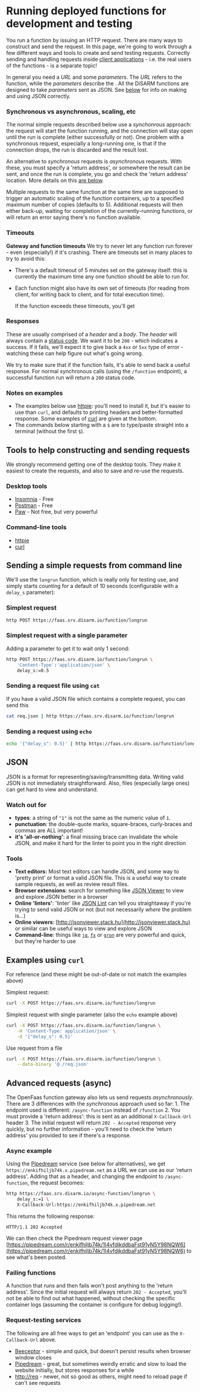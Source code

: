 # Running deployed functions for development and testing

You run a function by issuing an HTTP request. There are many ways to construct and send the request. In this page, we're going to work through a few different ways and tools to create and send testing requests. Correctly sending and handling requests inside [client applications](../using-the-api/running-deployed-functions-in-production.md) - i.e. the real users of the functions - is a separate topic!

In general you need a _URL_ and some _parameters_. The _URL_ refers to the function, while the _parameters_ describe the . All the DiSARM functions are designed to take _parameters_ sent as JSON. See [below](running-deployed-functions-for-development-and-testing.md#JSON) for info on making and using JSON correctly.

### Synchronous vs asynchronous, scaling, etc

The normal simple requests described below use a _synchonrous_ approach: the request will start the function running, and the connection will stay open until the run is complete \(either successfully or not\). One problem with a synchronous request, especially a long-running one, is that if the connection drops, the run is discarded and the result lost.

An alternative to _synchronous_ requests is _asynchronous_ requests. With these, you must specify a 'return address', or somewhere the result can be sent, and once the run is complete, you go and check the 'return address' location. More details on this [are below](running-deployed-functions-for-development-and-testing.md#advanced-requests-async).

Multiple requests to the same function at the same time are supposed to trigger an automatic scaling of the function containers, up to a specified maximum number of copies \(defaults to 5\). Additional requests will then either back-up, waiting for completion of the currently-running functions, or will return an error saying there's no function available.

### Timeouts

**Gateway and function timeouts** We try to never let any function run forever - even \(especially!\) if it's crashing. There are timeouts set in many places to try to avoid this:

* There's a default timeout of 5 minutes set on the gateway itself: this is currently the maximum time any one function should be able to run for. 
* Each function might also have its own set of timeouts \(for reading from client, for writing back to client, and for total execution time\).

  If the function exceeds these timeouts, you'll get

### Responses

These are usually comprised of a _header_ and a _body_. The _header_ will always contain a [status code](https://httpstatuses.com). We want it to be `200` - which indicates a success. If it fails, we'll expect it to give back a `4xx` or `5xx` type of error - watching these can help figure out what's going wrong.

We try to make sure that if the function fails, it's able to send back a useful response. For normal synchronous calls \(using the `/function` endpoint\), a successful function run will return a `200` status code.

### Notes on examples

* The examples below use [httpie](https://httpie.org): you'll need to install it, but it's easier to use than `curl`, and defaults to printing headers and better-formatted response. Some examples of [curl](running-deployed-functions-for-development-and-testing.md#examples-using-curl) are given at the bottom.
* The commands below starting with a `$` are to type/paste straight into a terminal \(without the first `$`\).

## Tools to help constructing and sending requests

We strongly recommend getting one of the desktop tools. They make it easiest to create the requests, and also to save and re-use the requests.

### Desktop tools

* [Insomnia](https://insomnia.rest/) - Free
* [Postman](https://www.getpostman.com/) - Free
* [Paw](https://paw.cloud) - Not free, but very powerful

### Command-line tools

* [httpie](https://httpie.org)
* [curl](https://curl.haxx.se)

## Sending a simple requests from command line

We'll use the `longrun` function, which is really only for testing use, and simply starts counting for a default of 10 seconds \(configurable with a `delay_s` parameter\):

### Simplest request

```bash
http POST https://faas.srv.disarm.io/function/longrun
```

### Simplest request with a single parameter

Adding a parameter to get it to wait only 1 second:

```bash
http POST https://faas.srv.disarm.io/function/longrun \
    'Content-Type':'application/json' \
    delay_s:=0.5
```

### Sending a request file using `cat`

If you have a valid JSON file which contains a complete request, you can send this

```bash
cat req.json | http https://faas.srv.disarm.io/function/longrun
```

### Sending a request using `echo`

```bash
echo '{"delay_s": 0.5}' | http https://faas.srv.disarm.io/function/longrun
```

## JSON

JSON is a format for representing/saving/transmitting data. Writing valid JSON is not immediately straightforward. Also, files \(especially large ones\) can get hard to view and understand.

### Watch out for

* **types**: a string of `"1"` is not the same as the numeric value of `1`.
* **punctuation**: the double-quote marks, square-braces, curly-braces and commas are ALL important!
* **it's 'all-or-nothing'**: a final missing brace can invalidate the whole JSON, and make it hard for the linter to point you in the right direction

### Tools

* **Text editors:** Most text editors can handle JSON, and some way to 'pretty print' or format a valid JSON file. This is a useful way to create sample requests, as well as review result files.
* **Browser extensions**: search for something like [JSON Viewer](https://chrome.google.com/webstore/detail/json-viewer/gbmdgpbipfallnflgajpaliibnhdgobh) to view and explore JSON better in a browser
* **Online 'linters'**: 'linter' like [JSON Lint](https://jsonlint.com) can tell you straightaway if you're trying to send valid JSON or not \(but not necessarily _where_ the problem is...\)
* **Online viewers**: [http://jsonviewer.stack.hu](http://jsonviewer.stack.hu) or similar can be useful ways to view and explore JSON
* **Command-line**: things like [`jq`](https://stedolan.github.io/jq), [`fx`](https://github.com/antonmedv/fx) or [`gron`](https://github.com/tomnomnom/gron) are very powerful and quick, but they're harder to use

## Examples using `curl`

For reference \(and these might be out-of-date or not match the examples above\)

Simplest request:

```bash
curl -X POST https://faas.srv.disarm.io/function/longrun
```

Simplest request with single parameter \(also the `echo` example above\)

```bash
curl -X POST https://faas.srv.disarm.io/function/longrun \
    -H 'Content-Type: application/json' \
    -d '{"delay_s": 0.5}'
```

Use request from a file

```bash
curl -X POST https://faas.srv.disarm.io/function/longrun \
    --data-binary '@./req.json'
```

## Advanced requests \(async\)

The OpenFaas function gateway also lets us send requests _asynchronously_. There are 3 differences with the _synchronous_ approach used so far: 1. The endpoint used is different: `/async-function` instead of `/function` 2. You must provide a 'return address': this is sent as an additional `X-Callback-Url` header 3. The initial request will return `202 - Accepted` response very quickly, but no further information - you'll need to check the 'return address' you provided to see if there's a response.

### Async example

Using the [Pipedream](https://github.com/disarm-platform/docs/tree/e3c626f9b35aa6fc7c5f181b246477dc542b06fe/api-docs/pipedream.com) service \(see below for alternatives\), we get `https://enkifhiljb74k.x.pipedream.net` as a URL we can use as our 'return address'. Adding that as a header, and changing the endpoint to `/async-function`, the request becomes:

```bash
http https://faas.srv.disarm.io/async-function/longrun \
    delay_s:=1 \
    X-Callback-Url:https://enkifhiljb74k.x.pipedream.net
```

This returns the following response:

```http
HTTP/1.1 202 Accepted
```

We can then check the Pipedream request viewer page [https://pipedream.com/r/enkifhiljb74k/1I4vfdikddbaFst91yN5Y98NQW6](https://pipedream.com/r/enkifhiljb74k/1I4vfdikddbaFst91yN5Y98NQW6) to see what's been posted.

### Failing functions

A function that runs and then fails won't post anything to the 'return address'. Since the initial request will always return `202 - Accepted`, you'll not be able to find out what happened, without checking the specific container logs \(assuming the container is configure for debug logging!\).

### Request-testing services

The following are all free ways to get an 'endpoint' you can use as the `X-Callback-Url` above.

* [Beeceptor](https://beeceptor.com) - simple and quick, but doesn't persist results when browser window closes
* [Pipedream](https://pipedream.com) - great, but sometimes weirdly erratic and slow to load the website initially, but stores responses for a while
* [http://req](https://httpreq.com) - newer, not so good as others, might need to reload page if can't see requests


